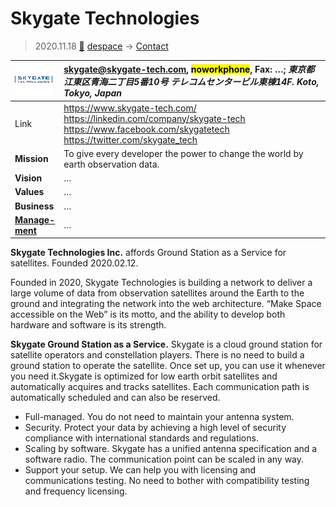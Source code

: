 # Skygate Technologies
> 2020.11.18 [🚀](../index/index.md) [despace](index.md) → [Contact](contact.md)

|[![](f/contact/s/skygate_tech_logo1_thumb.png)](f/contact/s/skygate_tech_logo1.png)|<skygate@skygate-tech.com>, <mark>noworkphone</mark>, Fax: …; *東京都江東区青海二丁目5番10号 テレコムセンタービル東棟14F. Koto, Tokyo, Japan*|
|:--|:--|
|Link|<https://www.skygate-tech.com/><br> <https://linkedin.com/company/skygate-tech><br> <https://www.facebook.com/skygatetech><br> <https://twitter.com/skygate_tech>|
|**Mission**|To give every developer the power to change the world by earth observation data.|
|**Vision**|…|
|**Values**|…|
|**Business**|…|
|**[Manage-<br>ment](mgmt.md)**|…|

**Skygate Technologies Inc.** affords Ground Station as a Service for satellites. Founded 2020.02.12.

Founded in 2020, Skygate Technologies is building a network to deliver a large volume of data from observation satellites around the Earth to the ground and integrating the network into the web architecture. “Make Space accessible on the Web” is its motto, and the ability to develop both hardware and software is its strength.

**Skygate Ground Station as a Service.** Skygate is a cloud ground station for satellite operators and constellation players. There is no need to build a ground station to operate the satellite. Once set up, you can use it whenever you need it.Skygate is optimized for low earth orbit satellites and automatically acquires and tracks satellites. Each communication path is automatically scheduled and can also be reserved.

   - Full-managed. You do not need to maintain your antenna system.
   - Security. Protect your data by achieving a high level of security compliance with international standards and regulations.
   - Scaling by software. Skygate has a unified antenna specification and a software radio. The communication point can be scaled in any way.
   - Support your setup. We can help you with licensing and communications testing. No need to bother with compatibility testing and frequency licensing.

<p style="page-break-after:always"> </p>

